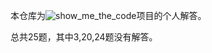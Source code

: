 本仓库为![show_me_the_code](https://github.com/Yixiaohan/show-me-the-code.git)项目的个人解答。

总共25题，其中3,20,24题没有解答。
